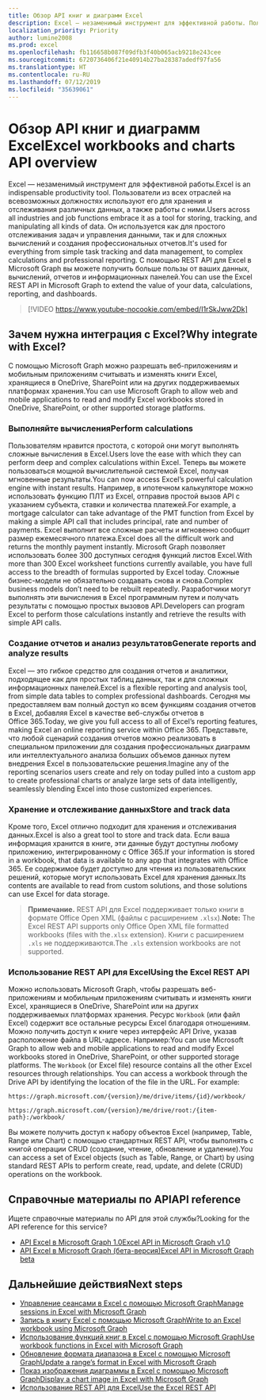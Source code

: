 ```yaml
---
title: Обзор API книг и диаграмм Excel
description: Excel — незаменимый инструмент для эффективной работы. Пользователи из всех отраслей на всевозможных должностях используют его для хранения и отслеживания различных данных, а также работы с ними. Он используется как для простого отслеживания задач и управления данными, так и для сложных вычислений и создания профессиональных отчетов. С помощью REST API для Excel в Microsoft Graph вы можете получить больше пользы от ваших данных, вычислений, отчетов и информационных панелей.
localization_priority: Priority
author: lumine2008
ms.prod: excel
ms.openlocfilehash: fb116658b087f09dfb3f40b065acb9218e243cee
ms.sourcegitcommit: 6720736406f21e40914b27ba28387adedf97fa56
ms.translationtype: HT
ms.contentlocale: ru-RU
ms.lasthandoff: 07/12/2019
ms.locfileid: "35639061"
---
```

# <a name="excel-workbooks-and-charts-api-overview"></a><span data-ttu-id="1628e-106">Обзор API книг и диаграмм Excel</span><span class="sxs-lookup"><span data-stu-id="1628e-106">Excel workbooks and charts API overview</span></span>

<span data-ttu-id="1628e-107">Excel — незаменимый инструмент для эффективной работы.</span><span class="sxs-lookup"><span data-stu-id="1628e-107">Excel is an indispensable productivity tool.</span></span> <span data-ttu-id="1628e-108">Пользователи из всех отраслей на всевозможных должностях используют его для хранения и отслеживания различных данных, а также работы с ними.</span><span class="sxs-lookup"><span data-stu-id="1628e-108">Users across all industries and job functions embrace it as a tool for storing, tracking, and manipulating all kinds of data.</span></span> <span data-ttu-id="1628e-109">Он используется как для простого отслеживания задач и управления данными, так и для сложных вычислений и создания профессиональных отчетов.</span><span class="sxs-lookup"><span data-stu-id="1628e-109">It's used for everything from simple task tracking and data management, to complex calculations and professional reporting.</span></span> <span data-ttu-id="1628e-110">С помощью REST API для Excel в Microsoft Graph вы можете получить больше пользы от ваших данных, вычислений, отчетов и информационных панелей.</span><span class="sxs-lookup"><span data-stu-id="1628e-110">You can use the Excel REST API in Microsoft Graph to extend the value of your data, calculations, reporting, and dashboards.</span></span>

> [!VIDEO https://www.youtube-nocookie.com/embed/I1rSkJww2Dk]

## <a name="why-integrate-with-excel"></a><span data-ttu-id="1628e-111">Зачем нужна интеграция с Excel?</span><span class="sxs-lookup"><span data-stu-id="1628e-111">Why integrate with Excel?</span></span>

<span data-ttu-id="1628e-112">С помощью Microsoft Graph можно разрешать веб-приложениям и мобильным приложениям считывать и изменять книги Excel, хранящиеся в OneDrive, SharePoint или на других поддерживаемых платформах хранения.</span><span class="sxs-lookup"><span data-stu-id="1628e-112">You can use Microsoft Graph to allow web and mobile applications to read and modify Excel workbooks stored in OneDrive, SharePoint, or other supported storage platforms.</span></span>

### <a name="perform-calculations"></a><span data-ttu-id="1628e-113">Выполняйте вычисления</span><span class="sxs-lookup"><span data-stu-id="1628e-113">Perform calculations</span></span>

<span data-ttu-id="1628e-114">Пользователям нравится простота, с которой они могут выполнять сложные вычисления в Excel.</span><span class="sxs-lookup"><span data-stu-id="1628e-114">Users love the ease with which they can perform deep and complex calculations within Excel.</span></span> <span data-ttu-id="1628e-115">Теперь вы можете пользоваться мощной вычислительной системой Excel, получая мгновенные результаты.</span><span class="sxs-lookup"><span data-stu-id="1628e-115">You can now access Excel’s powerful calculation engine with instant results.</span></span> <span data-ttu-id="1628e-116">Например, в ипотечном калькуляторе можно использовать функцию ПЛТ из Excel, отправив простой вызов API с указанием субъекта, ставки и количества платежей.</span><span class="sxs-lookup"><span data-stu-id="1628e-116">For example, a mortgage calculator can take advantage of the PMT function from Excel by making a simple API call that includes principal, rate and number of payments.</span></span> <span data-ttu-id="1628e-117">Excel выполнит все сложные расчеты и мгновенно сообщит размер ежемесячного платежа.</span><span class="sxs-lookup"><span data-stu-id="1628e-117">Excel does all the difficult work and returns the monthly payment instantly.</span></span> <span data-ttu-id="1628e-118">Microsoft Graph позволяет использовать более 300 доступных сегодня функций листов Excel.</span><span class="sxs-lookup"><span data-stu-id="1628e-118">With more than 300 Excel worksheet functions currently available, you have full access to the breadth of formulas supported by Excel today.</span></span> <span data-ttu-id="1628e-119">Сложные бизнес-модели не обязательно создавать снова и снова.</span><span class="sxs-lookup"><span data-stu-id="1628e-119">Complex business models don’t need to be rebuilt repeatedly.</span></span> <span data-ttu-id="1628e-120">Разработчики могут выполнять эти вычисления в Excel программным путем и получать результаты с помощью простых вызовов API.</span><span class="sxs-lookup"><span data-stu-id="1628e-120">Developers can program Excel to perform those calculations instantly and retrieve the results with simple API calls.</span></span>

### <a name="generate-reports-and-analyze-results"></a><span data-ttu-id="1628e-121">Создание отчетов и анализ результатов</span><span class="sxs-lookup"><span data-stu-id="1628e-121">Generate reports and analyze results</span></span>

<span data-ttu-id="1628e-122">Excel — это гибкое средство для создания отчетов и аналитики, подходящее как для простых таблиц данных, так и для сложных информационных панелей.</span><span class="sxs-lookup"><span data-stu-id="1628e-122">Excel is a flexible reporting and analysis tool, from simple data tables to complex professional dashboards.</span></span> <span data-ttu-id="1628e-123">Сегодня мы предоставляем вам полный доступ ко всем функциям создания отчетов в Excel, добавляя Excel в качестве веб-службы отчетов в Office 365.</span><span class="sxs-lookup"><span data-stu-id="1628e-123">Today, we give you full access to all of Excel’s reporting features, making Excel an online reporting service within Office 365.</span></span> <span data-ttu-id="1628e-124">Представьте, что любой сценарий создания отчетов можно реализовать в специальном приложении для создания профессиональных диаграмм или интеллектуального анализа больших объемов данных путем внедрения Excel в пользовательские решения.</span><span class="sxs-lookup"><span data-stu-id="1628e-124">Imagine any of the reporting scenarios users create and rely on today pulled into a custom app to create professional charts or analyze large sets of data intelligently, seamlessly blending Excel into those customized experiences.</span></span>

### <a name="store-and-track-data"></a><span data-ttu-id="1628e-125">Хранение и отслеживание данных</span><span class="sxs-lookup"><span data-stu-id="1628e-125">Store and track data</span></span>

<span data-ttu-id="1628e-126">Кроме того, Excel отлично подходит для хранения и отслеживания данных.</span><span class="sxs-lookup"><span data-stu-id="1628e-126">Excel is also a great tool to store and track data.</span></span> <span data-ttu-id="1628e-127">Если ваша информация хранится в книге, эти данные будут доступны любому приложению, интегрированному с Office 365.</span><span class="sxs-lookup"><span data-stu-id="1628e-127">If your information is stored in a workbook, that data is available to any app that integrates with Office 365.</span></span> <span data-ttu-id="1628e-128">Ее содержимое будет доступно для чтения из пользовательских решений, которые могут использовать Excel для хранения данных.</span><span class="sxs-lookup"><span data-stu-id="1628e-128">Its contents are available to read from custom solutions, and those solutions can use Excel for data storage.</span></span>

><span data-ttu-id="1628e-129">**Примечание.** REST API для Excel поддерживает только книги в формате Office Open XML (файлы с расширением `.xlsx`).</span><span class="sxs-lookup"><span data-stu-id="1628e-129">**Note:** The Excel REST API supports only Office Open XML file formatted workbooks (files with the`.xlsx` extension).</span></span> <span data-ttu-id="1628e-130">Книги с расширением `.xls` не поддерживаются.</span><span class="sxs-lookup"><span data-stu-id="1628e-130">The `.xls` extension workbooks are not supported.</span></span> 

### <a name="using-the-excel-rest-api"></a><span data-ttu-id="1628e-131">Использование REST API для Excel</span><span class="sxs-lookup"><span data-stu-id="1628e-131">Using the Excel REST API</span></span>
<span data-ttu-id="1628e-p107">Можно использовать Microsoft Graph, чтобы разрешать веб-приложениям и мобильным приложениям считывать и изменять книги Excel, хранящиеся в OneDrive, SharePoint или на других поддерживаемых платформах хранения. Ресурс `Workbook` (или файл Excel) содержит все остальные ресурсы Excel благодаря отношениям. Можно получить доступ к книге через интерфейс API Drive, указав расположение файла в URL-адресе. Например:</span><span class="sxs-lookup"><span data-stu-id="1628e-p107">You can use Microsoft Graph to allow web and mobile applications to read and modify Excel workbooks stored in OneDrive, SharePoint, or other supported storage platforms. The `Workbook` (or Excel file) resource contains all the other Excel resources through relationships. You can access a workbook through the Drive API by identifying the location of the file in the URL. For example:</span></span>

`https://graph.microsoft.com/{version}/me/drive/items/{id}/workbook/`

`https://graph.microsoft.com/{version}/me/drive/root:/{item-path}:/workbook/`

<span data-ttu-id="1628e-136">Вы можете получить доступ к набору объектов Excel (например, Table, Range или Chart) с помощью стандартных REST API, чтобы выполнять с книгой операции CRUD (создание, чтение, обновление и удаление).</span><span class="sxs-lookup"><span data-stu-id="1628e-136">You can access a set of Excel objects (such as Table, Range, or Chart) by using standard REST APIs to perform create, read, update, and delete (CRUD) operations on the workbook.</span></span>

## <a name="api-reference"></a><span data-ttu-id="1628e-137">Справочные материалы по API</span><span class="sxs-lookup"><span data-stu-id="1628e-137">API reference</span></span>
<span data-ttu-id="1628e-138">Ищете справочные материалы по API для этой службы?</span><span class="sxs-lookup"><span data-stu-id="1628e-138">Looking for the API reference for this service?</span></span>

- [<span data-ttu-id="1628e-139">API Excel в Microsoft Graph 1.0</span><span class="sxs-lookup"><span data-stu-id="1628e-139">Excel API in Microsoft Graph v1.0</span></span>](/graph/api/resources/excel?view=graph-rest-1.0)
- [<span data-ttu-id="1628e-140">API Excel в Microsoft Graph (бета-версия)</span><span class="sxs-lookup"><span data-stu-id="1628e-140">Excel API in Microsoft Graph beta</span></span>](/graph/api/resources/excel?view=graph-rest-beta)

## <a name="next-steps"></a><span data-ttu-id="1628e-141">Дальнейшие действия</span><span class="sxs-lookup"><span data-stu-id="1628e-141">Next steps</span></span>

* [<span data-ttu-id="1628e-142">Управление сеансами в Excel с помощью Microsoft Graph</span><span class="sxs-lookup"><span data-stu-id="1628e-142">Manage sessions in Excel with Microsoft Graph</span></span>](excel-manage-sessions.md)
* [<span data-ttu-id="1628e-143">Запись в книгу Excel с помощью Microsoft Graph</span><span class="sxs-lookup"><span data-stu-id="1628e-143">Write to an Excel workbook using Microsoft Graph</span></span>](excel-write-to-workbook.md)
* [<span data-ttu-id="1628e-144">Использование функций книг в Excel с помощью Microsoft Graph</span><span class="sxs-lookup"><span data-stu-id="1628e-144">Use workbook functions in Excel with Microsoft Graph</span></span>](excel-use-functions.md)
* [<span data-ttu-id="1628e-145">Обновление формата диапазона в Excel с помощью Microsoft Graph</span><span class="sxs-lookup"><span data-stu-id="1628e-145">Update a range’s format in Excel with Microsoft Graph</span></span>](excel-update-range-format.md)
* [<span data-ttu-id="1628e-146">Показ изображения диаграммы в Excel с помощью Microsoft Graph</span><span class="sxs-lookup"><span data-stu-id="1628e-146">Display a chart image in Excel with Microsoft Graph</span></span>](excel-display-chart-image.md)
* [<span data-ttu-id="1628e-147">Использование REST API для Excel</span><span class="sxs-lookup"><span data-stu-id="1628e-147">Use the Excel REST API</span></span>](/graph/api/resources/excel?view=graph-rest-1.0)
